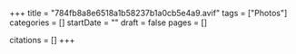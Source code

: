 +++
title = "784fb8a8e6518a1b58237b1a0cb5e4a9.avif"
tags = ["Photos"]
categories = []
startDate = ""
draft = false
pages = []

citations = []
+++
